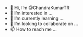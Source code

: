- 👋 Hi, I’m @ChandraKumarTR
- 👀 I’m interested in ...
- 🌱 I’m currently learning ...
- 💞️ I’m looking to collaborate on ...
- 📫 How to reach me ...

<!---
ChandraKumarTR/ChandraKumarTR is a ✨ special ✨ repository because its `README.md` (this file) appears on your GitHub profile.
You can click the Preview link to take a look at your changes.
--->
